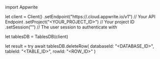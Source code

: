 import Appwrite

let client = Client()
    .setEndpoint("https://<REGION>.cloud.appwrite.io/v1") // Your API Endpoint
    .setProject("<YOUR_PROJECT_ID>") // Your project ID
    .setSession("") // The user session to authenticate with

let tablesDB = TablesDB(client)

let result = try await tablesDB.deleteRow(
    databaseId: "<DATABASE_ID>",
    tableId: "<TABLE_ID>",
    rowId: "<ROW_ID>"
)

